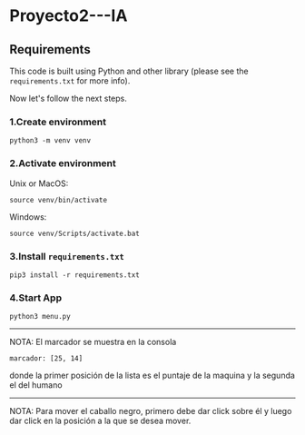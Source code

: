 # Proyecto2---IA


## Requirements

This code is built using Python and other library (please see the `requirements.txt` for more info).

Now let's follow the next steps.

### 1.Create environment
```
python3 -m venv venv
```

### 2.Activate environment
Unix or MacOS:
```
source venv/bin/activate
```

Windows:
```
source venv/Scripts/activate.bat
```

### 3.Install `requirements.txt`
```
pip3 install -r requirements.txt
```

### 4.Start App
```
python3 menu.py
```

---
NOTA: El marcador se muestra en la consola 
```
marcador: [25, 14]
``` 
donde la primer posición de la lista es el puntaje de la maquina y la segunda el del humano

---
NOTA: Para mover el caballo negro, primero debe dar click sobre él y luego dar click en la posición a la que se desea mover.